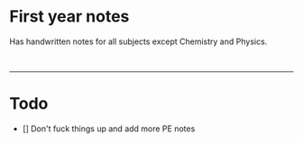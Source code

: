 # First year notes

Has handwritten notes for all subjects except Chemistry and Physics.

<br>


--- 

# Todo

- [] Don't fuck things up and add more PE notes